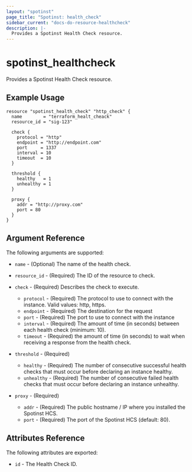 ```yaml
---
layout: "spotinst"
page_title: "Spotinst: health_check"
sidebar_current: "docs-do-resource-healthcheck"
description: |-
  Provides a Spotinst Health Check resource.
---
```


# spotinst\_healthcheck

Provides a Spotinst Health Check resource.

## Example Usage

```hcl 
resource "spotinst_health_check" "http_check" {
  name        = "terraform_healt_cheack"
  resource_id = "sig-123"

  check {
    protocol = "http"
    endpoint = "http://endpoint.com"
    port     = 1337
    interval = 10
    timeout  = 10
  }

  threshold {
    healthy   = 1
    unhealthy = 1
  }

  proxy {
    addr = "http://proxy.com"
    port = 80
  }
}
```

## Argument Reference

The following arguments are supported:

* `name` - (Optional) The name of the health check.
* `resource_id` - (Required) The ID of the resource to check.
* `check` - (Required) Describes the check to execute.

    * `protocol` - (Required) The protocol to use to connect with the instance. Valid values: http, https.
    * `endpoint` - (Required) The destination for the request
    * `port` - (Required) The port to use to connect with the instance
    * `interval` - (Required) The amount of time (in seconds) between each health check (minimum: 10).
    * `timeout` - (Required) the amount of time (in seconds) to wait when receiving a response from the health check.

* `threshold` - (Required)

  * `healthy` - (Required) The number of consecutive successful health checks that must occur before declaring an instance healthy.
  * `unhealthy` - (Required) The number of consecutive failed health checks that must occur before declaring an instance unhealthy.

* `proxy` - (Required)

  * `addr` - (Required) The public hostname / IP where you installed the Spotinst HCS.
  * `port` - (Required) The port of the Spotinst HCS (default: 80).

## Attributes Reference

The following attributes are exported:

* `id` - The Health Check ID.
